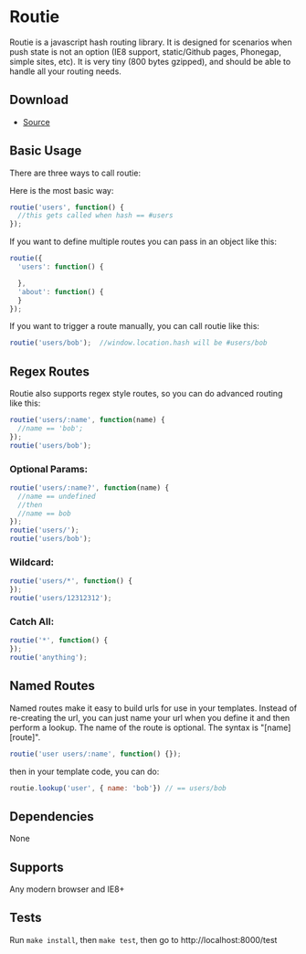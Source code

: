# Routie

Routie is a javascript hash routing library.  It is designed for scenarios when push state is not an option (IE8 support, static/Github pages, Phonegap, simple sites, etc). It is very tiny (800 bytes gzipped), and should be able to handle all your routing needs.

## Download

- [Source](https://github.com/jgallen23/routie)

## Basic Usage

There are three ways to call routie:

Here is the most basic way:

```js
routie('users', function() {
  //this gets called when hash == #users
});
```

If you want to define multiple routes you can pass in an object like this:

```js
routie({
  'users': function() {

  },
  'about': function() {
  }
});
```

If you want to trigger a route manually, you can call routie like this:

```js
routie('users/bob');  //window.location.hash will be #users/bob
```

## Regex Routes

Routie also supports regex style routes, so you can do advanced routing like this:

```js
routie('users/:name', function(name) {
  //name == 'bob';
});
routie('users/bob');
```

### Optional Params:
```js
routie('users/:name?', function(name) {
  //name == undefined
  //then
  //name == bob
});
routie('users/');
routie('users/bob');
```

### Wildcard:
```js
routie('users/*', function() {
});
routie('users/12312312');
```

### Catch All:
```js
routie('*', function() {
});
routie('anything');
```

## Named Routes

Named routes make it easy to build urls for use in your templates.  Instead of re-creating the url, you can just name your url when you define it and then perform a lookup.  The name of the route is optional.  The syntax is "\[name\] \[route\]".

```js
routie('user users/:name', function() {});
```

then in your template code, you can do:

```js
routie.lookup('user', { name: 'bob'}) // == users/bob
```


## Dependencies

None

## Supports

Any modern browser and IE8+

## Tests

Run `make install`, then `make test`, then go to http://localhost:8000/test
